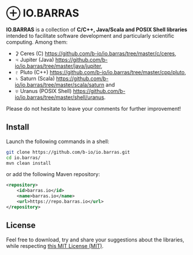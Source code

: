 # ⊕ IO.BARRAS

**IO.BARRAS** is a collection of **C/C++, Java/Scala and POSIX Shell libraries** intended to
facilitate software development and particularly scientific computing.
Among them:

  * ⚳ Ceres (C) <https://github.com/b-io/io.barras/tree/master/c/ceres>,
  * ♃ Jupiter (Java) <https://github.com/b-io/io.barras/tree/master/java/jupiter>,
  * ♇ Pluto (C++) <https://github.com/b-io/io.barras/tree/master/cpp/pluto>,
  * ♄ Saturn (Scala) <https://github.com/b-io/io.barras/tree/master/scala/saturn> and
  * ♅ Uranus (POSIX Shell) <https://github.com/b-io/io.barras/tree/master/shell/uranus>.

Please do not hesitate to leave your comments for further improvement!


## Install

Launch the following commands in a shell:
~~~bash
git clone https://github.com/b-io/io.barras.git
cd io.barras/
mvn clean install
~~~

or add the following Maven repository:
~~~xml
<repository>
	<id>barras.io</id>
	<name>barras.io</name>
	<url>https://repo.barras.io</url>
</repository>
~~~


## License

Feel free to download, try and share your suggestions about the libraries,
while respecting [this MIT License (MIT)][license].

[license]: <LICENSE>
